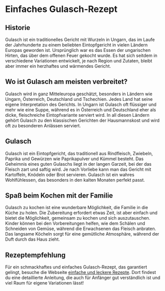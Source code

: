 # Einfaches Gulasch-Rezept

## Historie
Gulasch ist ein traditionelles Gericht mit Wurzeln in Ungarn, das im Laufe der Jahrhunderte zu einem beliebten Eintopfgericht in vielen Ländern Europas geworden ist. Ursprünglich war es das Essen der ungarischen Hirten, das über dem offenen Feuer gekocht wurde. Es hat sich seitdem in verschiedene Variationen entwickelt, je nach Region und Zutaten, bleibt aber immer ein herzhaftes und wärmendes Gericht.

## Wo ist Gulasch am meisten verbreitet?
Gulasch wird in ganz Mitteleuropa geschätzt, besonders in Ländern wie Ungarn, Österreich, Deutschland und Tschechien. Jedes Land hat seine eigene Interpretation des Gerichts. In Ungarn ist Gulasch oft flüssiger und mehr wie eine Suppe, während es in Österreich und Deutschland eher als dicke, fleischreiche Eintopfvariante serviert wird. In all diesen Ländern gehört Gulasch zu den klassischen Gerichten der Hausmannskost und wird oft zu besonderen Anlässen serviert.

## Gulasch
Gulasch ist ein Eintopfgericht, das traditionell aus Rindfleisch, Zwiebeln, Paprika und Gewürzen wie Paprikapulver und Kümmel besteht. Das Geheimnis eines guten Gulaschs liegt in der langen Garzeit, bei der das Fleisch zart und saftig wird. Je nach Vorliebe kann man das Gericht mit Kartoffeln, Knödeln oder Brot servieren. Gulasch ist ein wahres Wohlfühlessen, das besonders in den kalten Monaten perfekt passt.

## Spaß beim Kochen mit der Familie
Gulasch zu kochen ist eine wunderbare Möglichkeit, die Familie in die Küche zu holen. Die Zubereitung erfordert etwas Zeit, ist aber einfach und bietet die Möglichkeit, gemeinsam zu kochen und sich auszutauschen. Kinder können bei den Vorbereitungen helfen, wie dem Schälen und Schneiden von Gemüse, während die Erwachsenen das Fleisch anbraten. Das langsame Köcheln sorgt für eine gemütliche Atmosphäre, während der Duft durch das Haus zieht.

## Rezeptempfehlung
Für ein schmackhaftes und einfaches Gulasch-Rezept, das garantiert gelingt, besuche die Webseite [einfache und leckere Rezepte](https://einfacheundleckererezepte.com/gulasch-ein-rezept-das-einfach-immer-gelingt/). Dort findest du eine detaillierte Anleitung, die auch für Anfänger gut verständlich ist und viel Raum für eigene Variationen lässt!

